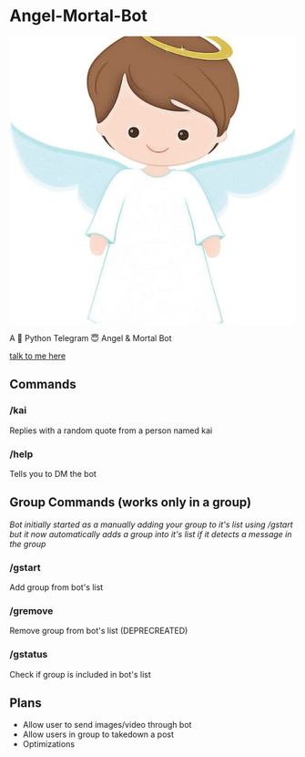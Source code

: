 # Angel-Mortal-Bot

![random angel i found](angel.jpg)

A 🐍 Python Telegram 😇 Angel &amp;  Mortal Bot

[talk to me here](https://t.me/not_kai_bot)

## Commands

### /kai

Replies with a random quote from a person named kai

### /help

Tells you to DM the bot


## Group Commands (works only in a group)
*Bot initially started as a manually adding your group to it's list using /gstart but it now automatically adds a group into it's list if it detects a message in the group*

### /gstart

Add group from bot's list

### /gremove

Remove group from bot's list (DEPRECREATED)

### /gstatus

Check if group is included in bot's list


## Plans
* Allow user to send images/video through bot
* Allow users in group to takedown a post
* Optimizations
